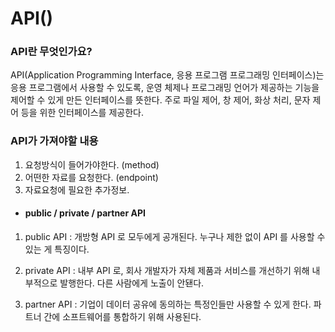 # API()
### API란 무엇인가요?
API(Application Programming Interface, 응용 프로그램 프로그래밍 인터페이스)는 응용 프로그램에서 사용할 수 있도록, 운영 체제나 프로그래밍 언어가 제공하는 기능을 제어할 수 있게 만든 인터페이스를 뜻한다. 주로 파일 제어, 창 제어, 화상 처리, 문자 제어 등을 위한 인터페이스를 제공한다.

### API가 가져야할 내용
1. 요청방식이 들어가야한다. (method)
2. 어떤한 자료를 요청한다. (endpoint)
3. 자료요청에 필요한 추가정보.

- #### public / private / partner API
1. public API : 개방형 API 로 모두에게 공개된다. 누구나 제한 없이 API 를 사용할 수 있는 게 특징이다.

2. private API : 내부 API 로, 회사 개발자가 자체 제품과 서비스를 개선하기 위해 내부적으로 발행한다. 다른 사람에게 노출이 안됀다.

3. partner API : 기업이 데이터 공유에 동의하는 특정인들만 사용할 수 있게 한다. 파트너 간에 소프트웨어를 통합하기 위해 사용된다.
